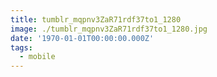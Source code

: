 ```yaml
---
title: tumblr_mqpnv3ZaR71rdf37to1_1280
image: ./tumblr_mqpnv3ZaR71rdf37to1_1280.jpg
date: '1970-01-01T00:00:00.000Z'
tags:
  - mobile
---
```


